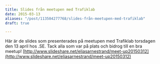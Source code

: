 ```yaml
---
title: Slides från meetupen med Trafiklab
date: 2015-03-13
aliases: "/post/113504277768/slides-från-meetupen-med-trafiklab"
draft: true

---
```


Här är de slides som presenterades på meetupen med Trafiklab torsdagen den 13 april hos .SE. Tack alla som var på plats och bidrog till en bra meetup!
[http://www.slideshare.net/eliasarnestrand/meet-up20150312](http://www.slideshare.net/eliasarnestrand/meet-up20150312)
 
